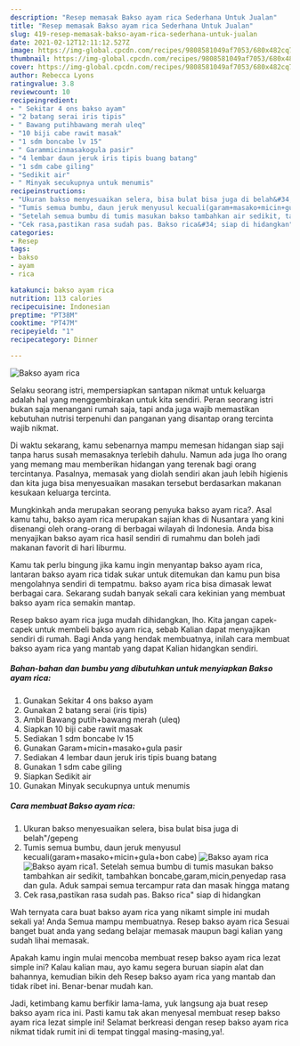 ```yaml
---
description: "Resep memasak Bakso ayam rica Sederhana Untuk Jualan"
title: "Resep memasak Bakso ayam rica Sederhana Untuk Jualan"
slug: 419-resep-memasak-bakso-ayam-rica-sederhana-untuk-jualan
date: 2021-02-12T12:11:12.527Z
image: https://img-global.cpcdn.com/recipes/9808581049af7053/680x482cq70/bakso-ayam-rica-foto-resep-utama.jpg
thumbnail: https://img-global.cpcdn.com/recipes/9808581049af7053/680x482cq70/bakso-ayam-rica-foto-resep-utama.jpg
cover: https://img-global.cpcdn.com/recipes/9808581049af7053/680x482cq70/bakso-ayam-rica-foto-resep-utama.jpg
author: Rebecca Lyons
ratingvalue: 3.8
reviewcount: 10
recipeingredient:
- " Sekitar 4 ons bakso ayam"
- "2 batang serai iris tipis"
- " Bawang putihbawang merah uleq"
- "10 biji cabe rawit masak"
- "1 sdm boncabe lv 15"
- " Garammicinmasakogula pasir"
- "4 lembar daun jeruk iris tipis buang batang"
- "1 sdm cabe giling"
- "Sedikit air"
- " Minyak secukupnya untuk menumis"
recipeinstructions:
- "Ukuran bakso menyesuaikan selera, bisa bulat bisa juga di belah&#34;/gepeng"
- "Tumis semua bumbu, daun jeruk menyusul kecuali(garam+masako+micin+gula+bon cabe)"
- "Setelah semua bumbu di tumis masukan bakso tambahkan air sedikit, tambahkan boncabe,garam,micin,penyedap rasa dan gula. Aduk sampai semua tercampur rata dan masak hingga matang"
- "Cek rasa,pastikan rasa sudah pas. Bakso rica&#34; siap di hidangkan"
categories:
- Resep
tags:
- bakso
- ayam
- rica

katakunci: bakso ayam rica 
nutrition: 113 calories
recipecuisine: Indonesian
preptime: "PT38M"
cooktime: "PT47M"
recipeyield: "1"
recipecategory: Dinner

---
```



![Bakso ayam rica](https://img-global.cpcdn.com/recipes/9808581049af7053/680x482cq70/bakso-ayam-rica-foto-resep-utama.jpg)

Selaku seorang istri, mempersiapkan santapan nikmat untuk keluarga adalah hal yang menggembirakan untuk kita sendiri. Peran seorang istri bukan saja menangani rumah saja, tapi anda juga wajib memastikan kebutuhan nutrisi terpenuhi dan panganan yang disantap orang tercinta wajib nikmat.

Di waktu  sekarang, kamu sebenarnya mampu memesan hidangan siap saji tanpa harus susah memasaknya terlebih dahulu. Namun ada juga lho orang yang memang mau memberikan hidangan yang terenak bagi orang tercintanya. Pasalnya, memasak yang diolah sendiri akan jauh lebih higienis dan kita juga bisa menyesuaikan masakan tersebut berdasarkan makanan kesukaan keluarga tercinta. 



Mungkinkah anda merupakan seorang penyuka bakso ayam rica?. Asal kamu tahu, bakso ayam rica merupakan sajian khas di Nusantara yang kini disenangi oleh orang-orang di berbagai wilayah di Indonesia. Anda bisa menyajikan bakso ayam rica hasil sendiri di rumahmu dan boleh jadi makanan favorit di hari liburmu.

Kamu tak perlu bingung jika kamu ingin menyantap bakso ayam rica, lantaran bakso ayam rica tidak sukar untuk ditemukan dan kamu pun bisa mengolahnya sendiri di tempatmu. bakso ayam rica bisa dimasak lewat berbagai cara. Sekarang sudah banyak sekali cara kekinian yang membuat bakso ayam rica semakin mantap.

Resep bakso ayam rica juga mudah dihidangkan, lho. Kita jangan capek-capek untuk membeli bakso ayam rica, sebab Kalian dapat menyajikan sendiri di rumah. Bagi Anda yang hendak membuatnya, inilah cara membuat bakso ayam rica yang mantab yang dapat Kalian hidangkan sendiri.

<!--inarticleads1-->

##### Bahan-bahan dan bumbu yang dibutuhkan untuk menyiapkan Bakso ayam rica:

1. Gunakan  Sekitar 4 ons bakso ayam
1. Gunakan 2 batang serai (iris tipis)
1. Ambil  Bawang putih+bawang merah (uleq)
1. Siapkan 10 biji cabe rawit masak
1. Sediakan 1 sdm boncabe lv 15
1. Gunakan  Garam+micin+masako+gula pasir
1. Sediakan 4 lembar daun jeruk iris tipis buang batang
1. Gunakan 1 sdm cabe giling
1. Siapkan Sedikit air
1. Gunakan  Minyak secukupnya untuk menumis




<!--inarticleads2-->

##### Cara membuat Bakso ayam rica:

1. Ukuran bakso menyesuaikan selera, bisa bulat bisa juga di belah&#34;/gepeng
1. Tumis semua bumbu, daun jeruk menyusul kecuali(garam+masako+micin+gula+bon cabe)
<img src="https://img-global.cpcdn.com/steps/30a404728d459811/160x128cq70/bakso-ayam-rica-langkah-memasak-2-foto.jpg" alt="Bakso ayam rica"><img src="https://img-global.cpcdn.com/steps/aac5d6c73624a05d/160x128cq70/bakso-ayam-rica-langkah-memasak-2-foto.jpg" alt="Bakso ayam rica">1. Setelah semua bumbu di tumis masukan bakso tambahkan air sedikit, tambahkan boncabe,garam,micin,penyedap rasa dan gula. Aduk sampai semua tercampur rata dan masak hingga matang
1. Cek rasa,pastikan rasa sudah pas. Bakso rica&#34; siap di hidangkan




Wah ternyata cara buat bakso ayam rica yang nikamt simple ini mudah sekali ya! Anda Semua mampu membuatnya. Resep bakso ayam rica Sesuai banget buat anda yang sedang belajar memasak maupun bagi kalian yang sudah lihai memasak.

Apakah kamu ingin mulai mencoba membuat resep bakso ayam rica lezat simple ini? Kalau kalian mau, ayo kamu segera buruan siapin alat dan bahannya, kemudian bikin deh Resep bakso ayam rica yang mantab dan tidak ribet ini. Benar-benar mudah kan. 

Jadi, ketimbang kamu berfikir lama-lama, yuk langsung aja buat resep bakso ayam rica ini. Pasti kamu tak akan menyesal membuat resep bakso ayam rica lezat simple ini! Selamat berkreasi dengan resep bakso ayam rica nikmat tidak rumit ini di tempat tinggal masing-masing,ya!.

